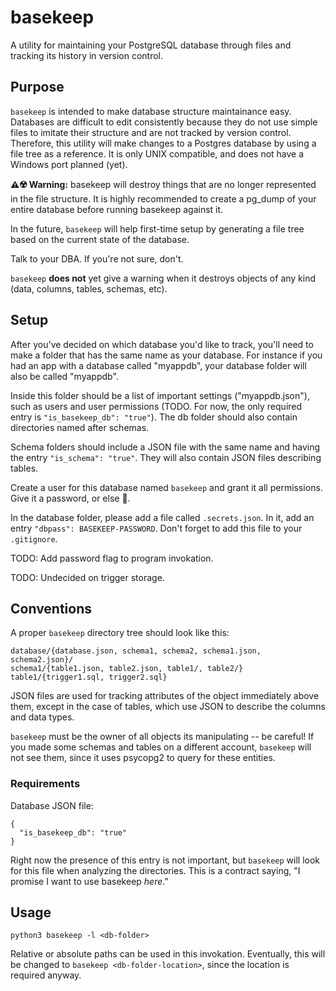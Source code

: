 # basekeep
A utility for maintaining your PostgreSQL database through files and tracking its history in version control.

## Purpose
`basekeep` is intended to make database structure maintainance easy. Databases are difficult to edit consistently because they do not use simple files to imitate their structure and are not tracked by version control. Therefore, this utility will make changes to a Postgres database by using a file tree as a reference. It is only UNIX compatible, and does not have a Windows port planned (yet).

**⚠️☢️ Warning:** basekeep will destroy things that are no longer represented in the file structure. It is highly recommended to create a pg_dump of your entire database before running basekeep against it.

In the future, `basekeep` will help first-time setup by generating a file tree based on the current state of the database.

Talk to your DBA. If you're not sure, don't.

`basekeep` **does not** yet give a warning when it destroys objects of any kind (data, columns, tables, schemas, etc).

## Setup
After you've decided on which database you'd like to track, you'll need to make a folder that has the same name as your database. For instance if you had an app with a database called "myappdb", your database folder will also be called "myappdb".

Inside this folder should be a list of important settings ("myappdb.json"), such as users and user permissions (TODO. For now, the only required entry is `"is_basekeep_db": "true"`). The db folder should also contain directories named after schemas. 

Schema folders should include a JSON file with the same name and having the entry `"is_schema": "true"`. They will also contain JSON files describing tables.

Create a user for this database named `basekeep` and grant it all permissions. Give it a password, or else 🔮.

In the database folder, please add a file called `.secrets.json`. In it, add an entry `"dbpass": BASEKEEP-PASSWORD`. Don't forget to add this file to your `.gitignore`.

TODO: Add password flag to program invokation. 

TODO: Undecided on trigger storage.

## Conventions
A proper `basekeep` directory tree should look like this:

```
database/{database.json, schema1, schema2, schema1.json, schema2.json}/
schema1/{table1.json, table2.json, table1/, table2/}
table1/{trigger1.sql, trigger2.sql}
```

JSON files are used for tracking attributes of the object immediately above them, except in the case of tables, which use JSON to describe the columns and data types.

`basekeep` must be the owner of all objects its manipulating -- be careful! If you made some schemas and tables on a different account, `basekeep` will not see them, since it uses psycopg2 to query for these entities.

### Requirements
Database JSON file:

```
{
  "is_basekeep_db": "true"
}
```
Right now the presence of this entry is not important, but `basekeep` will look for this file when analyzing the directories. This is a contract saying, "I promise I want to use basekeep *here*."

## Usage
`python3 basekeep -l <db-folder>`

Relative or absolute paths can be used in this invokation. Eventually, this will be changed to `basekeep <db-folder-location>`, since the location is required anyway.